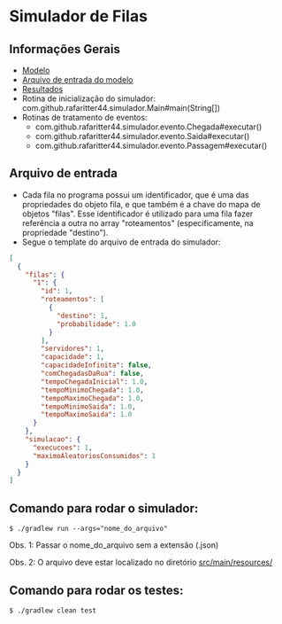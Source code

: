 # Simulador de Filas

## Informações Gerais

- [Modelo](./modelo.pdf)
- [Arquivo de entrada do modelo](./src/main/resources/probabilidades-de-roteamento.json)
- [Resultados](./resultados/)
- Rotina de inicialização do simulador: com.github.rafaritter44.simulador.Main#main(String[])
- Rotinas de tratamento de eventos:
  - com.github.rafaritter44.simulador.evento.Chegada#executar()
  - com.github.rafaritter44.simulador.evento.Saida#executar()
  - com.github.rafaritter44.simulador.evento.Passagem#executar()

## Arquivo de entrada

- Cada fila no programa possui um identificador, que é uma das propriedades do objeto fila, e que também é a chave do mapa de objetos "filas". Esse identificador é utilizado para uma fila fazer referência a outra no array "roteamentos" (especificamente, na propriedade "destino").
- Segue o template do arquivo de entrada do simulador:

```json
[
  {
    "filas": {
      "1": {
        "id": 1,
        "roteamentos": [
          {
            "destino": 1,
            "probabilidade": 1.0
          }
        ],
        "servidores": 1,
        "capacidade": 1,
        "capacidadeInfinita": false,
        "comChegadasDaRua": false,
        "tempoChegadaInicial": 1.0,
        "tempoMinimoChegada": 1.0,
        "tempoMaximoChegada": 1.0,
        "tempoMinimoSaida": 1.0,
        "tempoMaximoSaida": 1.0
      }
    },
    "simulacao": {
      "execucoes": 1,
      "maximoAleatoriosConsumidos": 1
    }
  }
]
```

## Comando para rodar o simulador:

`$ ./gradlew run --args="nome_do_arquivo"`

Obs. 1: Passar o nome_do_arquivo sem a extensão (.json)

Obs. 2: O arquivo deve estar localizado no diretório [src/main/resources/](./src/main/resources/)

## Comando para rodar os testes:

`$ ./gradlew clean test`
